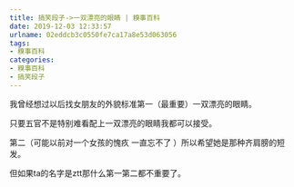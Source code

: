 ```yaml
---
title: 搞笑段子->一双漂亮的眼睛 | 糗事百科
date: 2019-12-03 12:33:57
urlname: 02eddcb3c0550fe7ca17a8e53d063056
tags: 
- 糗事百科
categories:
- 糗事百科
- 搞笑段子
---
```

我曾经想过以后找女朋友的外貌标准第一（最重要）一双漂亮的眼睛。

只要五官不是特别难看配上一双漂亮的眼睛我都可以接受。

第二（可能以前对一个女孩的愧疚 一直忘不了 ）所以希望她是那种齐肩膀的短发。

但如果ta的名字是ztt那什么第一第二都不重要了。


